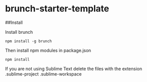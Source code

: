 # brunch-starter-template

##Install

Install brunch

`npm install -g brunch`

Then install npm modules in package.json

`npm install`

If you are not using Sublime Text delete the files with the extension .sublime-project .sublime-workspace